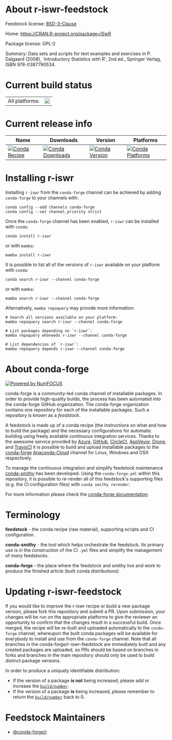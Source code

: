 About r-iswr-feedstock
======================

Feedstock license: [BSD-3-Clause](https://github.com/conda-forge/r-iswr-feedstock/blob/main/LICENSE.txt)

Home: https://CRAN.R-project.org/package=ISwR

Package license: GPL-2

Summary: Data sets and scripts for text examples and exercises in P. Dalgaard (2008), `Introductory Statistics with R', 2nd ed., Springer Verlag, ISBN 978-0387790534.

Current build status
====================


<table><tr><td>All platforms:</td>
    <td>
      <a href="https://dev.azure.com/conda-forge/feedstock-builds/_build/latest?definitionId=1267&branchName=main">
        <img src="https://dev.azure.com/conda-forge/feedstock-builds/_apis/build/status/r-iswr-feedstock?branchName=main">
      </a>
    </td>
  </tr>
</table>

Current release info
====================

| Name | Downloads | Version | Platforms |
| --- | --- | --- | --- |
| [![Conda Recipe](https://img.shields.io/badge/recipe-r--iswr-green.svg)](https://anaconda.org/conda-forge/r-iswr) | [![Conda Downloads](https://img.shields.io/conda/dn/conda-forge/r-iswr.svg)](https://anaconda.org/conda-forge/r-iswr) | [![Conda Version](https://img.shields.io/conda/vn/conda-forge/r-iswr.svg)](https://anaconda.org/conda-forge/r-iswr) | [![Conda Platforms](https://img.shields.io/conda/pn/conda-forge/r-iswr.svg)](https://anaconda.org/conda-forge/r-iswr) |

Installing r-iswr
=================

Installing `r-iswr` from the `conda-forge` channel can be achieved by adding `conda-forge` to your channels with:

```
conda config --add channels conda-forge
conda config --set channel_priority strict
```

Once the `conda-forge` channel has been enabled, `r-iswr` can be installed with `conda`:

```
conda install r-iswr
```

or with `mamba`:

```
mamba install r-iswr
```

It is possible to list all of the versions of `r-iswr` available on your platform with `conda`:

```
conda search r-iswr --channel conda-forge
```

or with `mamba`:

```
mamba search r-iswr --channel conda-forge
```

Alternatively, `mamba repoquery` may provide more information:

```
# Search all versions available on your platform:
mamba repoquery search r-iswr --channel conda-forge

# List packages depending on `r-iswr`:
mamba repoquery whoneeds r-iswr --channel conda-forge

# List dependencies of `r-iswr`:
mamba repoquery depends r-iswr --channel conda-forge
```


About conda-forge
=================

[![Powered by
NumFOCUS](https://img.shields.io/badge/powered%20by-NumFOCUS-orange.svg?style=flat&colorA=E1523D&colorB=007D8A)](https://numfocus.org)

conda-forge is a community-led conda channel of installable packages.
In order to provide high-quality builds, the process has been automated into the
conda-forge GitHub organization. The conda-forge organization contains one repository
for each of the installable packages. Such a repository is known as a *feedstock*.

A feedstock is made up of a conda recipe (the instructions on what and how to build
the package) and the necessary configurations for automatic building using freely
available continuous integration services. Thanks to the awesome service provided by
[Azure](https://azure.microsoft.com/en-us/services/devops/), [GitHub](https://github.com/),
[CircleCI](https://circleci.com/), [AppVeyor](https://www.appveyor.com/),
[Drone](https://cloud.drone.io/welcome), and [TravisCI](https://travis-ci.com/)
it is possible to build and upload installable packages to the
[conda-forge](https://anaconda.org/conda-forge) [Anaconda-Cloud](https://anaconda.org/)
channel for Linux, Windows and OSX respectively.

To manage the continuous integration and simplify feedstock maintenance
[conda-smithy](https://github.com/conda-forge/conda-smithy) has been developed.
Using the ``conda-forge.yml`` within this repository, it is possible to re-render all of
this feedstock's supporting files (e.g. the CI configuration files) with ``conda smithy rerender``.

For more information please check the [conda-forge documentation](https://conda-forge.org/docs/).

Terminology
===========

**feedstock** - the conda recipe (raw material), supporting scripts and CI configuration.

**conda-smithy** - the tool which helps orchestrate the feedstock.
                   Its primary use is in the construction of the CI ``.yml`` files
                   and simplify the management of *many* feedstocks.

**conda-forge** - the place where the feedstock and smithy live and work to
                  produce the finished article (built conda distributions)


Updating r-iswr-feedstock
=========================

If you would like to improve the r-iswr recipe or build a new
package version, please fork this repository and submit a PR. Upon submission,
your changes will be run on the appropriate platforms to give the reviewer an
opportunity to confirm that the changes result in a successful build. Once
merged, the recipe will be re-built and uploaded automatically to the
`conda-forge` channel, whereupon the built conda packages will be available for
everybody to install and use from the `conda-forge` channel.
Note that all branches in the conda-forge/r-iswr-feedstock are
immediately built and any created packages are uploaded, so PRs should be based
on branches in forks and branches in the main repository should only be used to
build distinct package versions.

In order to produce a uniquely identifiable distribution:
 * If the version of a package **is not** being increased, please add or increase
   the [``build/number``](https://docs.conda.io/projects/conda-build/en/latest/resources/define-metadata.html#build-number-and-string).
 * If the version of a package **is** being increased, please remember to return
   the [``build/number``](https://docs.conda.io/projects/conda-build/en/latest/resources/define-metadata.html#build-number-and-string)
   back to 0.

Feedstock Maintainers
=====================

* [@conda-forge/r](https://github.com/conda-forge/r/)

